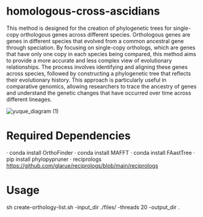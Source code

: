 # homologous-cross-ascidians
This method is designed for the creation of phylogenetic trees for single-copy orthologous genes across different species. Orthologous genes are genes in different species that evolved from a common ancestral gene through speciation. By focusing on single-copy orthologs, which are genes that have only one copy in each species being compared, this method aims to provide a more accurate and less complex view of evolutionary relationships. The process involves identifying and aligning these genes across species, followed by constructing a phylogenetic tree that reflects their evolutionary history. This approach is particularly useful in comparative genomics, allowing researchers to trace the ancestry of genes and understand the genetic changes that have occurred over time across different lineages.

![yuque_diagram (1)](https://github.com/user-attachments/assets/fbbb3ecd-64cc-42e6-9ada-c93229777257)

# Required Dependencies
· conda install OrthoFinder
· conda install MAFFT
· conda install FAastTree
· pip install phylopypruner
· reciprologs  https://github.com/glarue/reciprologs/blob/main/reciprologs

# Usage
sh create-orthology-list.sh -input_dir ./files/ -threads 20 -output_dir .
